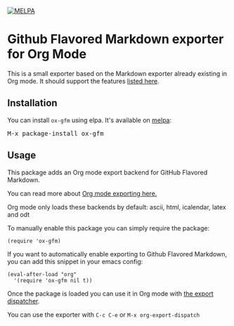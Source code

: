 [![MELPA](http://melpa.org/packages/ox-gfm-badge.svg)](http://melpa.org/#/ox-gfm)
# Github Flavored Markdown exporter for Org Mode

This is a small exporter based on the Markdown exporter already existing in
Org mode. It should support the features [listed here](https://help.github.com/articles/github-flavored-markdown/).

## Installation

You can install `ox-gfm` using elpa. It's available on [melpa](http://melpa.org/#/ox-gfm):

<kbd> M-x package-install ox-gfm </kbd>

## Usage

This package adds an Org mode export backend for GitHub Flavored Markdown.

You can read more about [Org mode exporting here.](http://orgmode.org/manual/Exporting.html)

Org mode only loads these backends by default: ascii, html, icalendar, latex and odt

To manually enable this package you can simply require the package:

```emacs-lisp
(require 'ox-gfm)
```

If you want to automatically enable exporting to Github Flavored Markdown, you
can add this snippet in your emacs config:

```emacs-lisp
(eval-after-load "org"
  '(require 'ox-gfm nil t))
```

Once the package is loaded you can use it in Org mode with [the export
dispatcher](http://orgmode.org/manual/The-export-dispatcher.html#The-export-dispatcher).

You can use the exporter with `C-c C-e` or `M-x org-export-dispatch`
